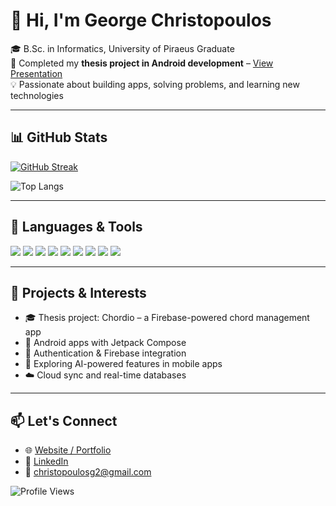 # 👋 Hi, I'm George Christopoulos

🎓 B.Sc. in Informatics, University of Piraeus Graduate  
📱 Completed my **thesis project in Android development** – [View Presentation](https://georgioschristopoulos.info/assets/mythesis/index.html)  
💡 Passionate about building apps, solving problems, and learning new technologies


---

## 📊 GitHub Stats

[![GitHub Streak](https://streak-stats.demolab.com/?user=Georgechrp&theme=tokyonight)](https://git.io/streak-stats)

![Top Langs](https://github-readme-stats.vercel.app/api/top-langs/?username=Georgechrp&layout=compact&theme=tokyonight)

---

## 🧰 Languages & Tools

<p>
  <img src="https://img.shields.io/badge/Kotlin-0095D5?style=for-the-badge&logo=kotlin&logoColor=white"/>
  <img src="https://img.shields.io/badge/Android-3DDC84?style=for-the-badge&logo=android&logoColor=white"/>
  <img src="https://img.shields.io/badge/Java-007396?style=for-the-badge&logo=java&logoColor=white"/>
  <img src="https://img.shields.io/badge/GitHub-181717?style=for-the-badge&logo=github&logoColor=white"/>
  <img src="https://img.shields.io/badge/Firebase-003B57?style=for-the-badge&logo=firebase&logoColor=white"/>
  <img src="https://img.shields.io/badge/HTML5-E34F26?style=for-the-badge&logo=html5&logoColor=white"/>
  <img src="https://img.shields.io/badge/CSS3-1572B6?style=for-the-badge&logo=css3&logoColor=white"/>
  <img src="https://img.shields.io/badge/JavaScript-F7DF1E?style=for-the-badge&logo=javascript&logoColor=black"/>
  <img src="https://img.shields.io/badge/SQLite-003B57?style=for-the-badge&logo=sqlite&logoColor=white"/>
</p>

---

## 🌱 Projects & Interests
- 🎓 Thesis project: Chordio – a Firebase-powered chord management app
- 📱 Android apps with Jetpack Compose
- 🔐 Authentication & Firebase integration
- 🧠 Exploring AI-powered features in mobile apps
- ☁️ Cloud sync and real-time databases
---

## 📫 Let's Connect
- 🌐 [Website / Portfolio](https://georgioschristopoulos.info/)  
- 💼 [LinkedIn](https://linkedin.com/in/georgechrp)  
- 📧 christopoulosg2@gmail.com


![Profile Views](https://komarev.com/ghpvc/?username=Georgechrp&color=blue)

